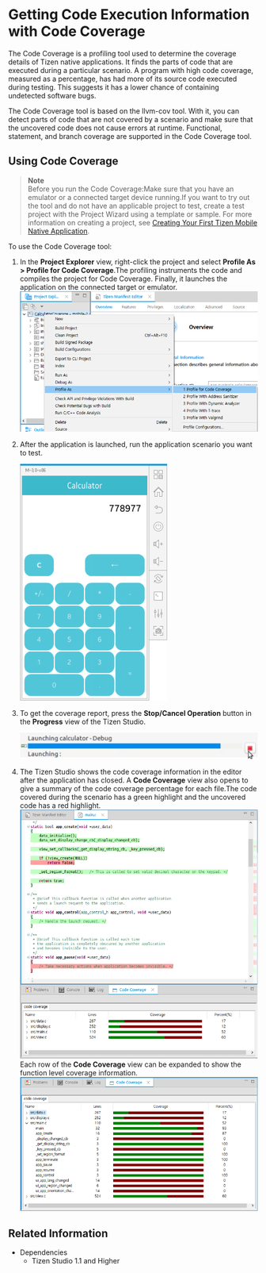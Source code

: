 # Getting Code Execution Information with Code Coverage

The Code Coverage is a profiling tool used to determine the coverage details of Tizen native applications. It finds the parts of code that are executed during a particular scenario. A program with high code coverage, measured as a percentage, has had more of its source code executed during testing. This suggests it has a lower chance of containing undetected software bugs.

The Code Coverage tool is based on the llvm-cov tool. With it, you can detect parts of code that are not covered by a scenario and make sure that the uncovered code does not cause errors at runtime. Functional, statement, and branch coverage are supported in the Code Coverage tool.

## Using Code Coverage

> **Note**  
> Before you run the Code Coverage:Make sure that you have an emulator or a connected target device running.If you want to try out the tool and do not have an applicable project to test, create a test project with the Project Wizard using a template or sample. For more information on creating a project, see [Creating Your First Tizen Mobile Native Application](../../native/getting-started/mobile/first-app.md).

To use the Code Coverage tool:

1. In the **Project Explorer** view, right-click the project and select **Profile As > Profile for Code Coverage**.The profiling instruments the code and compiles the project for Code Coverage. Finally, it launches the application on the connected target or emulator.![Profiling the application](./media/code_coverage_profile.png)

2. After the application is launched, run the application scenario you want to test.

   ![Application running](./media/code_coverage_run.png)

3. To get the coverage report, press the **Stop/Cancel Operation** button in the **Progress** view of the Tizen Studio.

   ![Stop/Cancel Operation button](./media/code_coverage_end.png)

4. The Tizen Studio shows the code coverage information in the editor after the application has closed. A **Code Coverage** view also opens to give a summary of the code coverage percentage for each file.The code covered during the scenario has a green highlight and the uncovered code has a red highlight.![Code Coverage result](./media/code_coverage_result.png)Each row of the **Code Coverage** view can be expanded to show the function level coverage information.![Code Coverage result on a function level](./media/code_coverage_result2.png)

## Related Information
* Dependencies
  - Tizen Studio 1.1 and Higher

